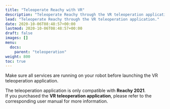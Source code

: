 ```yaml
---
title: "Teleoperate Reachy with VR"
description: "Teleoperate Reachy through the VR teleoperation application."
lead: "Teleoperate Reachy through the VR teleoperation application."
date: 2020-10-06T08:48:57+00:00
lastmod: 2020-10-06T08:48:57+00:00
draft: false
images: []
menu:
  docs:
    parent: "teleoperation"
weight: 800
toc: true
---
```


Make sure all services are running on your robot before launching the VR teleoperation application.

The teleoperation application is only compatible with **Reachy 2021**.  
If you purchased the **VR teleoperation application**, please refer to the corresponding user manual for more information.
